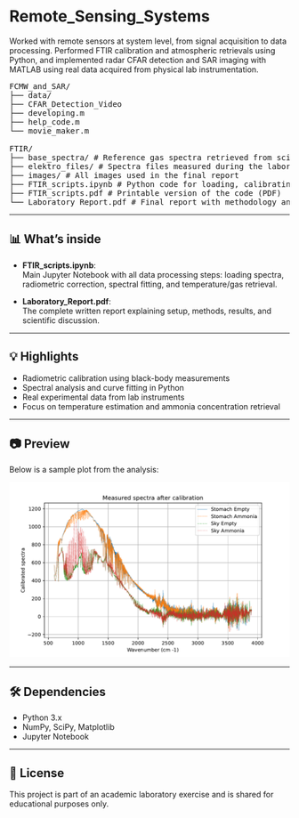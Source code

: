 # Remote_Sensing_Systems
Worked with remote sensors at system level, from signal acquisition to data processing. Performed FTIR calibration and atmospheric retrievals using Python, and implemented radar CFAR detection and SAR imaging with MATLAB using real data acquired from physical lab instrumentation.

<pre>
FCMW_and_SAR/
├── data/ 
├── CFAR_Detection_Video 
├── developing.m
├── help_code.m
└── movie_maker.m
  
FTIR/
├── base_spectra/ # Reference gas spectra retrieved from scientific databases
├── elektro_files/ # Spectra files measured during the laboratory session
├── images/ # All images used in the final report
├── FTIR_scripts.ipynb # Python code for loading, calibrating and analyzing the spectra
├── FTIR_scripts.pdf # Printable version of the code (PDF)
└── Laboratory_Report.pdf # Final report with methodology and results
</pre>



---

## 📊 What’s inside

- **FTIR_scripts.ipynb**:  
  Main Jupyter Notebook with all data processing steps: loading spectra, radiometric correction, spectral fitting, and temperature/gas retrieval.

- **Laboratory_Report.pdf**:  
  The complete written report explaining setup, methods, results, and scientific discussion.

---

## 💡 Highlights

- Radiometric calibration using black-body measurements  
- Spectral analysis and curve fitting in Python  
- Real experimental data from lab instruments  
- Focus on temperature estimation and ammonia concentration retrieval

---

## 📷 Preview

Below is a sample plot from the analysis:

<p align="center">
  <img src="FTIR/images/spectra_after_calibration.pdf" alt="FTIR spectral analysis example" width="600">
</p>

---

## 🛠 Dependencies

- Python 3.x
- NumPy, SciPy, Matplotlib
- Jupyter Notebook

---

## 📄 License

This project is part of an academic laboratory exercise and is shared for educational purposes only.
